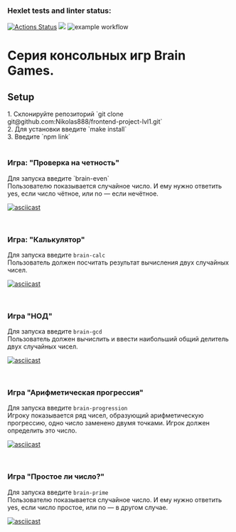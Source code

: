 ### Hexlet tests and linter status:
[![Actions Status](https://github.com/Nikolas888/frontend-project-lvl1/workflows/hexlet-check/badge.svg)](https://github.com/Nikolas888/frontend-project-lvl1/actions)
<a href="https://codeclimate.com/github/Nikolas888/frontend-project-lvl1/maintainability"><img src="https://api.codeclimate.com/v1/badges/574dc842a5febde2471e/maintainability" /></a>
![example workflow](https://github.com/Nikolas888/frontend-project-lvl1/actions/workflows/test.yml/badge.svg)

<h1>Серия консольных игр Brain Games.</h1>
<h2>Setup</h2>
1. Склонируйте репозиторий `git clone git@github.com:Nikolas888/frontend-project-lvl1.git`</br>
2. Для установки введите `make install`</br>
3. Введите `npm link`</br></br>

<h3>Игра: "Проверка на четность"</h3>
Для запуска введите `brain-even`</br>
Пользователю показывается случайное число. И ему нужно ответить yes, если число чётное, или no — если нечётное.

[![asciicast](https://asciinema.org/a/MynzoGSby4Pbyf9RFN9jRdPdf.svg)](https://asciinema.org/a/MynzoGSby4Pbyf9RFN9jRdPdf)

</br><h3>Игра: "Калькулятор"</h3>
Для запуска введите `brain-calc`</br>
Пользователь должен посчитать результат вычисления двух случайных чисел.

[![asciicast](https://asciinema.org/a/ppnOKAryyunkds8duDGOYrUmz.svg)](https://asciinema.org/a/ppnOKAryyunkds8duDGOYrUmz)

</br><h3>Игра "НОД"</h3>
Для запуска введите `brain-gcd`</br>
Пользователь должен вычислить и ввести наибольший общий делитель двух случайных чисел.

[![asciicast](https://asciinema.org/a/IODv0LrYTVzi7ojP78l4q4iMw.svg)](https://asciinema.org/a/IODv0LrYTVzi7ojP78l4q4iMw)

</br><h3>Игра "Арифметическая прогрессия"</h3>
Для запуска введите `brain-progression`</br>
Игроку показывается ряд чисел, образующий арифметическую прогрессию, одно число заменено двумя точками. Игрок должен определить это число.

[![asciicast](https://asciinema.org/a/nm8hLCm4XAsJSWsMWXdWNKEmK.svg)](https://asciinema.org/a/nm8hLCm4XAsJSWsMWXdWNKEmK)

</br><h3>Игра "Простое ли число?"</h3>
Для запуска введите `brain-prime`</br>
Пользователю показывается случайное число. И ему нужно ответить yes, если число простое, или no — в другом случае.

[![asciicast](https://asciinema.org/a/d5p127NhZxjo71c4yJZtCZ9AD.svg)](https://asciinema.org/a/d5p127NhZxjo71c4yJZtCZ9AD)
